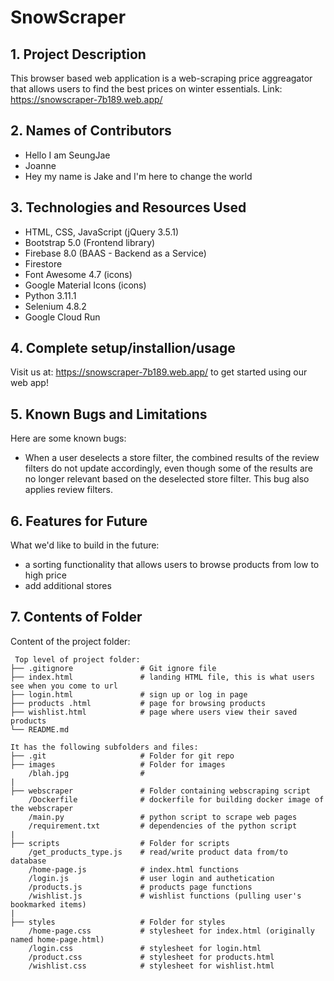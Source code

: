 # SnowScraper

## 1. Project Description
  
This browser based web application is a web-scraping price aggreagator that allows users to find the best prices on winter essentials.
Link: https://snowscraper-7b189.web.app/

## 2. Names of Contributors

- Hello I am SeungJae
- Joanne 
- Hey my name is Jake and I'm here to change the world

## 3. Technologies and Resources Used

- HTML, CSS, JavaScript (jQuery 3.5.1)
- Bootstrap 5.0 (Frontend library)
- Firebase 8.0 (BAAS - Backend as a Service)
- Firestore
- Font Awesome 4.7 (icons)
- Google Material Icons (icons)
- Python 3.11.1
- Selenium 4.8.2
- Google Cloud Run

## 4. Complete setup/installion/usage

Visit us at: https://snowscraper-7b189.web.app/ to get started using our web app!

## 5. Known Bugs and Limitations

Here are some known bugs:

- When a user deselects a store filter, the combined results of the review filters do not update accordingly, even though some of the results are no longer relevant based on the deselected store filter. This bug also applies review filters. 

## 6. Features for Future

What we'd like to build in the future:

- a sorting functionality that allows users to browse products from low to high price
- add additional stores

## 7. Contents of Folder

Content of the project folder:

```
 Top level of project folder:
├── .gitignore               # Git ignore file
├── index.html               # landing HTML file, this is what users see when you come to url
├── login.html               # sign up or log in page
├── products .html           # page for browsing products 
├── wishlist.html            # page where users view their saved products 
└── README.md

It has the following subfolders and files:
├── .git                     # Folder for git repo
├── images                   # Folder for images
    /blah.jpg                # 
|
├── webscraper               # Folder containing webscraping script
    /Dockerfile              # dockerfile for building docker image of the webscraper
    /main.py                 # python script to scrape web pages
    /requirement.txt         # dependencies of the python script
|
├── scripts                  # Folder for scripts
    /get_products_type.js    # read/write product data from/to database 
    /home-page.js            # index.html functions 
    /login.js                # user login and authetication
    /products.js             # products page functions 
    /wishlist.js             # wishlist functions (pulling user's bookmarked items)
|
├── styles                   # Folder for styles
    /home-page.css           # stylesheet for index.html (originally named home-page.html)
    /login.css               # stylesheet for login.html
    /product.css             # stylesheet for products.html
    /wishlist.css            # stylesheet for wishlist.html



```
